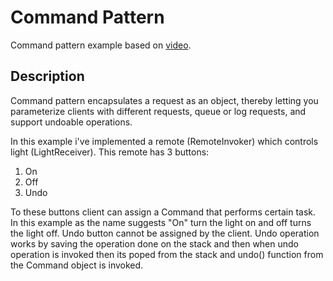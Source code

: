 # Command Pattern 

Command pattern example based on [video](https://www.youtube.com/watch?v=9qA5kw8dcSU).

## Description
Command pattern encapsulates a request as an object, thereby letting you parameterize clients with different requests, queue or log requests, and support undoable operations. 

In this example i've implemented a remote (RemoteInvoker) which controls light (LightReceiver). 
This remote has 3 buttons:
1. On
2. Off
3. Undo 

To these buttons client can assign a Command that performs certain task. In this example as the name suggests "On" turn the light on and off turns the light off. Undo button cannot be assigned by the client. Undo operation works by saving the operation done on the stack and then when undo operation is invoked then its poped from the stack and undo() function from the Command object is invoked.


